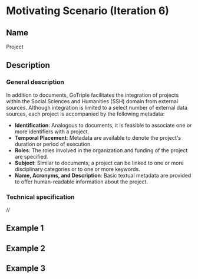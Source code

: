 # Motivating Scenario (Iteration 6)

## Name
Project

## Description

### General description
In addition to documents, GoTriple facilitates the integration of projects within the Social Sciences and Humanities (SSH) domain from external sources. Although integration is limited to a select number of external data sources, each project is accompanied by the following metadata:
- **Identification**: Analogous to documents, it is feasible to associate one or more identifiers with a project.
- **Temporal Placement**: Metadata are available to denote the project's duration or period of execution.
- **Roles**: The roles involved in the organization and funding of the project are specified.
- **Subject**: Similar to documents, a project can be linked to one or more disciplinary categories or to one or more keywords.
- **Name, Acronyms, and Description**: Basic textual metadata are provided to offer human-readable information about the project.

### Technical specification
//

## Example 1

## Example 2

## Example 3
